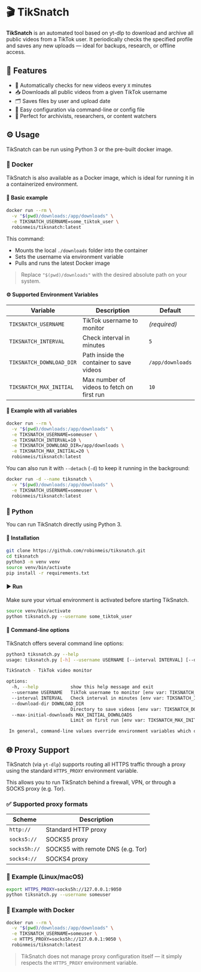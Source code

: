 # 🎬 TikSnatch

**TikSnatch** is an automated tool based on yt-dlp to download and archive all public videos from a TikTok user. It periodically checks the specified profile and saves any new uploads — ideal for backups, research, or offline access.

## 🚀 Features

- 🔁 Automatically checks for new videos every `X` minutes
- 📥 Downloads all public videos from a given TikTok username
- 🗂️ Saves files by user and upload date
- 🔧 Easy configuration via command-line or config file
- 🧪 Perfect for archivists, researchers, or content watchers

## ⚙️ Usage

TikSnatch can be run using Python 3 or the pre-built docker image.

### 🐳 Docker

TikSnatch is also available as a Docker image, which is ideal for running it in a containerized environment.

#### 🧪 Basic example

```bash
docker run --rm \
  -v "$(pwd)/downloads:/app/downloads" \
  -e TIKSNATCH_USERNAME=some_tiktok_user \
  robinmeis/tiksnatch:latest
```

This command:
- Mounts the local `./downloads` folder into the container
- Sets the username via environment variable
- Pulls and runs the latest Docker image

> Replace `"$(pwd)/downloads"` with the desired absolute path on your system.

#### ⚙️ Supported Environment Variables

| Variable                     | Description                                 | Default         |
|------------------------------|---------------------------------------------|-----------------|
| `TIKSNATCH_USERNAME`         | TikTok username to monitor                  | *(required)*    |
| `TIKSNATCH_INTERVAL`         | Check interval in minutes                   | `5`             |
| `TIKSNATCH_DOWNLOAD_DIR`     | Path inside the container to save videos    | `/app/downloads`|
| `TIKSNATCH_MAX_INITIAL`      | Max number of videos to fetch on first run  | `10`            |

#### 🧩 Example with all variables

```bash
docker run --rm \
  -v "$(pwd)/downloads:/app/downloads" \
  -e TIKSNATCH_USERNAME=someuser \
  -e TIKSNATCH_INTERVAL=10 \
  -e TIKSNATCH_DOWNLOAD_DIR=/app/downloads \
  -e TIKSNATCH_MAX_INITIAL=20 \
  robinmeis/tiksnatch:latest
```

You can also run it with `--detach` (`-d`) to keep it running in the background:

```bash
docker run -d --name tiksnatch \
  -v "$(pwd)/downloads:/app/downloads" \
  -e TIKSNATCH_USERNAME=someuser \
  robinmeis/tiksnatch:latest
```

### 🐍 Python

You can run TikSnatch directly using Python 3.

#### 🧪 Installation

```bash
git clone https://github.com/robinmeis/tiksnatch.git
cd tiksnatch
python3 -m venv venv
source venv/bin/activate
pip install -r requirements.txt
```

#### ▶️ Run

Make sure your virtual environment is activated before starting TikSnatch.

```bash
source venv/bin/activate
python tiksnatch.py --username some_tiktok_user
```

#### 📖 Command-line options

TikSnatch offers several command line options:

```bash
python3 tiksnatch.py --help
usage: tiksnatch.py [-h] --username USERNAME [--interval INTERVAL] [--download-dir DOWNLOAD_DIR] [--max-initial-downloads MAX_INITIAL_DOWNLOADS]

TikSnatch - TikTok video monitor

options:
  -h, --help            show this help message and exit
  --username USERNAME   TikTok username to monitor [env var: TIKSNATCH_USERNAME]
  --interval INTERVAL   Check interval in minutes [env var: TIKSNATCH_INTERVAL]
  --download-dir DOWNLOAD_DIR
                        Directory to save videos [env var: TIKSNATCH_DOWNLOAD_DIR]
  --max-initial-downloads MAX_INITIAL_DOWNLOADS
                        Limit on first run [env var: TIKSNATCH_MAX_INITIAL]

 In general, command-line values override environment variables which override defaults.
```

## 🌐 Proxy Support

TikSnatch (via `yt-dlp`) supports routing all HTTPS traffic through a proxy using the standard `HTTPS_PROXY` environment variable.

This allows you to run TikSnatch behind a firewall, VPN, or through a SOCKS proxy (e.g. Tor).

### ✅ Supported proxy formats

| Scheme         | Description                           |
|----------------|---------------------------------------|
| `http://`      | Standard HTTP proxy                   |
| `socks5://`    | SOCKS5 proxy                          |
| `socks5h://`   | SOCKS5 with remote DNS (e.g. Tor)     |
| `socks4://`    | SOCKS4 proxy                          |

### 🧪 Example (Linux/macOS)

```bash
export HTTPS_PROXY=socks5h://127.0.0.1:9050
python tiksnatch.py --username someuser
```

### 🐳 Example with Docker

```bash
docker run --rm \
  -v "$(pwd)/downloads:/app/downloads" \
  -e TIKSNATCH_USERNAME=someuser \
  -e HTTPS_PROXY=socks5h://127.0.0.1:9050 \
  robinmeis/tiksnatch:latest
```

> TikSnatch does not manage proxy configuration itself — it simply respects the `HTTPS_PROXY` environment variable.
